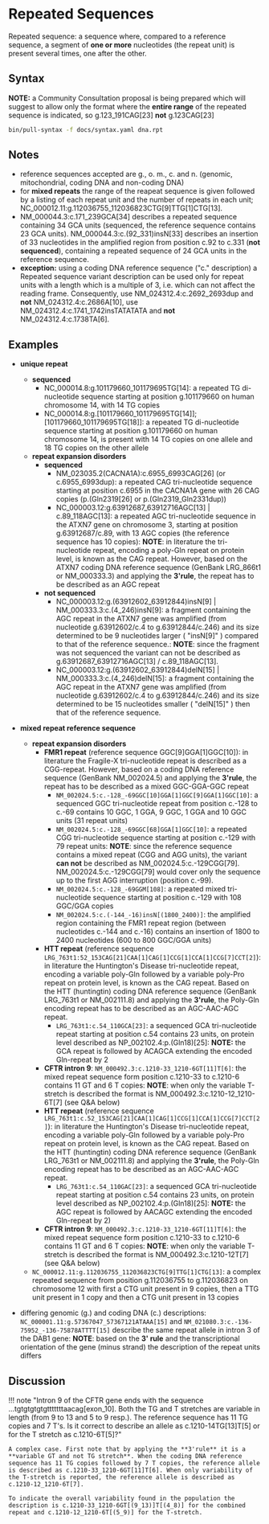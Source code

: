 # Repeated Sequences

<!-- ## Definition -->

Repeated sequence: a sequence where, compared to a reference sequence, a segment of **one or more** nucleotides (the repeat unit) is present several times, one after the other.

## Syntax

**NOTE:** a Community Consultation proposal is being prepared which will suggest to allow only the format where the **entire range** of the repeated sequence is indicated, so g.123_191CAG[23] **not** g.123CAG[23]

```sh exec="true"
bin/pull-syntax -f docs/syntax.yaml dna.rpt
```

## Notes

- reference sequences accepted are g., o. m., c. and n. (genomic, mitochondrial, coding DNA and non-coding DNA)
- for **mixed repeats** the range of the reapeat sequence is given followed by a listing of each repeat unit and the number of repeats in each unit; NC_000012.11:g.112036755_112036823CTG[9]TTG[1]CTG[13].
- NM_000044.3:c.171_239GCA[34] describes a repeated sequence containing 34 GCA units (sequenced, the reference sequence contains 23 GCA units). NM_000044.3:c.(92_331)insN[33] describes an insertion of 33 nucleotides in the amplified region from position c.92 to c.331 (**not sequenced**), containing a repeated sequence of 24 GCA units in the reference sequence.
- **exception:** using a coding DNA reference sequence ("c." description) a Repeated sequence variant description can be used only for repeat units with a length which is a multiple of 3, i.e. which can not affect the reading frame. Consequently, use NM_024312.4:c.2692_2693dup and **not** NM_024312.4:c.2686A[10], use NM_024312.4:c.1741_1742insTATATATA and **not** NM_024312.4:c.1738TA[6].

## Examples

- **unique repeat**

  - **sequenced**
    - NC_000014.8:g.101179660_101179695TG[14]: a repeated TG di-nucleotide sequence starting at position g.101179660 on human chromosome 14, with 14 TG copies
    - NC_000014.8:g.[101179660_101179695TG[14]];[101179660_101179695TG[18]]: a repeated TG di-nucleotide sequence starting at position g.101179660 on human chromosome 14, is present with 14 TG copies on one allele and 18 TG copies on the other allele
  - **repeat expansion disorders**
    - **sequenced**
      - NM_023035.2(CACNA1A):c.6955_6993CAG[26] (or c.6955_6993dup): a repeated CAG tri-nucleotide sequence starting at position c.6955 in the CACNA1A gene with 26 CAG copies (p.(Gln2319[26] or p.(Gln2319_Gln2331dup))
      - NC_000003.12:g.63912687_63912716AGC[13] | c.89_118AGC[13]: a repeated AGC tri-nucleotide sequence in the ATXN7 gene on chromosome 3, starting at position g.63912687/c.89, with 13 AGC copies (the reference sequence has 10 copies): **NOTE**: in literature the tri-nucleotide repeat, encoding a poly-Gln repeat on protein level, is known as the CAG repeat. However, based on the ATXN7 coding DNA reference sequence (GenBank LRG_866t1 or NM_000333.3) and applying the **3'rule**, the repeat has to be described as an AGC repeat
    - **not sequenced**
      - NC_000003.12:g.(63912602_63912844)insN[9] | NM_000333.3:c.(4_246)insN[9]: a fragment containing the AGC repeat in the ATXN7 gene was amplified (from nucleotide g.63912602/c.4 to g.63912844/c.246) and its size determined to be 9 nucleotides larger ( "insN[9]" ) compared to that of the reference sequence.: **NOTE**: since the fragment was not sequenced the variant can not be described as g.63912687_63912716AGC[13] / c.89_118AGC[13].
      - NC_000003.12:g.(63912602_63912844)delN[15] | NM_000333.3:c.(4_246)delN[15]: a fragment containing the AGC repeat in the ATXN7 gene was amplified (from nucleotide g.63912602/c.4 to g.63912844/c.246) and its size determined to be 15 nucleotides smaller ( "delN[15]" ) then that of the reference sequence.

- **mixed repeat reference sequence**
  - **repeat expansion disorders**
    - **FMR1 repeat** (reference sequence GGC[9]GGA[1]GGC[10]): in literature the Fragile-X tri-nucleotide repeat is described as a CGG-repeat. However, based on a coding DNA reference sequence (GenBank NM_002024.5) and applying the **3'rule**, the repeat has to be described as a mixed GGC-GGA-GGC repeat
      - `NM_002024.5:c.-128_-69GGC[10]GGA[1]GGC[9]GGA[1]GGC[10]`: a sequenced GGC tri-nucleotide repeat from position c.-128 to c.-69 contains 10 GGC, 1 GGA, 9 GGC, 1 GGA and 10 GGC units (31 repeat units)
      - `NM_002024.5:c.-128_-69GGC[68]GGA[1]GGC[10]`: a repeated CGG tri-nucleotide sequence starting at position c.-129 with 79 repeat units: **NOTE**: since the reference sequence contains a mixed repeat (CGG and AGG units), the variant **can not** be described as NM_002024.5:c.-129CGG[79]. NM_002024.5:c.-129CGG[79] would cover only the sequence up to the first AGG interruption (position c.-99).
      - `NM_002024.5:c.-128_-69GGM[108]`: a repeated mixed tri-nucleotide sequence starting at position c.-129 with 108 GGC/GGA copies
      - `NM_002024.5:c.(-144_-16)insN[(1800_2400)]`: the amplified region containing the FMR1 repeat region (between nucleotides c.-144 and c.-16) contains an insertion of 1800 to 2400 nucleotides (600 to 800 GGC/GGA units)
    - **HTT repeat** (reference sequence `LRG_763t1:52_153CAG[21]CAA[1]CAG[1]CCG[1]CCA[1]CCG[7]CCT[2]`): in literature the Huntington's Disease tri-nucleotide repeat, encoding a variable poly-Gln followed by a variable poly-Pro repeat on protein level, is known as the CAG repeat. Based on the HTT (huntingtin) coding DNA reference sequence (GenBank LRG_763t1 or NM_002111.8) and applying the **3'rule**, the Poly-Gln encoding repeat has to be described as an AGC-AAC-AGC repeat.
      - `LRG_763t1:c.54_110GCA[23]`: a sequenced GCA tri-nucleotide repeat starting at position c.54 contains 23 units, on protein level described as NP_002102.4:p.(Gln18)[25]: **NOTE:** the GCA repeat is followed by ACAGCA extending the encoded Gln-repeat by 2
    - **CFTR intron 9**: `NM_000492.3:c.1210-33_1210-6GT[11]T[6]`: the mixed repeat sequence form position c.1210-33 to c.1210-6 contains 11 GT and 6 T copies: **NOTE**: when only the variable T-stretch is described the format is NM_000492.3:c.1210-12_1210-6T[7] (see Q&A below)
    - **HTT repeat** (reference sequence `LRG_763t1:c.52_153CAG[21]CAA[1]CAG[1]CCG[1]CCA[1]CCG[7]CCT[2]`): in literature the Huntington's Disease tri-nucleotide repeat, encoding a variable poly-Gln followed by a variable poly-Pro repeat on protein level, is known as the CAG repeat. Based on the HTT (huntingtin) coding DNA reference sequence (GenBank LRG_763t1 or NM_002111.8) and applying the **3'rule**, the Poly-Gln encoding repeat has to be described as an AGC-AAC-AGC repeat.
      - `LRG_763t1:c.54_110GAC[23]`: a sequenced GCA tri-nucleotide repeat starting at position c.54 contains 23 units, on protein level described as NP_002102.4:p.(Gln18)[25]: **NOTE:** the AGC repeat is followed by AACAGC extending the encoded Gln-repeat by 2)
    - **CFTR intron 9**: `NM_000492.3:c.1210-33_1210-6GT[11]T[6]`: the mixed repeat sequence form position c.1210-33 to c.1210-6 contains 11 GT and 6 T copies: **NOTE**: when only the variable T-stretch is described the format is NM_000492.3:c.1210-12T[7] (see Q&A below)
  - `NC_000012.11:g.112036755_112036823CTG[9]TTG[1]CTG[13]`: a complex repeated sequence from position g.112036755 to g.112036823 on chromosome 12 with first a CTG unit present in 9 copies, then a TTG unit present in 1 copy and then a CTG unit present in 13 copies
- differing genomic (g.) and coding DNA (c.) descriptions: `NC_000001.11:g.57367047_57367121ATAAA[15]` and `NM_021080.3:c.-136-75952_-136-75878ATTTT[15]` describe the same repeat allele in intron 3 of the DAB1 gene: **NOTE**: based on the **3' rule** and the transcriptional orientation of the gene (minus strand) the description of the repeat units differs

## Discussion

!!! note "Intron 9 of the CFTR gene ends with the sequence ...tgtgtgtgtgtttttttaacag[exon_10]. Both the TG and T stretches are variable in length (from 9 to 13 and 5 to 9 resp.). The reference sequence has 11 TG copies and 7 T's. Is it correct to describe an allele as c.1210-14TG[13]T[5] or for the T stretch as c.1210-6T[5]?"

    A complex case. First note that by applying the **3'rule** it is a **variable GT and not TG stretch**. When the coding DNA reference sequence has 11 TG copies followed by 7 T copies, the reference allele is described as c.1210-33_1210-6GT[11]T[6]. When only variability of the T-stretch is reported, the reference allele is described as c.1210-12_1210-6T[7].

    To indicate the overall variability found in the population the description is c.1210-33_1210-6GT[(9_13)]T[(4_8)] for the combined repeat and c.1210-12_1210-6T[(5_9)] for the T-stretch.
